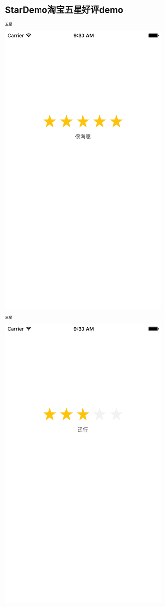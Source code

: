 # StarDemo淘宝五星好评demo
```java
五星
```
![image](https://github.com/RiberWang/StarDemo/blob/master/GitImage/fiveStar.png?raw=true)

```java
三星
```

![image](https://github.com/RiberWang/StarDemo/blob/master/GitImage/threeStar.png?raw=true)

